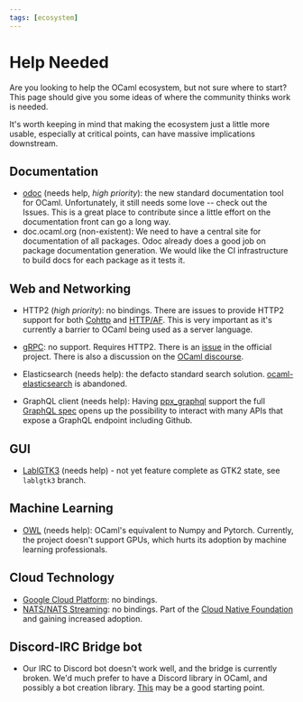 ```yaml
---
tags: [ecosystem]
---
```


# Help Needed

Are you looking to help the OCaml ecosystem, but not sure where to start?
This page should give you some ideas of where the community
thinks work is needed.

It's worth keeping in mind that making the ecosystem just a little more usable,
especially at critical points, can have massive implications downstream.

## Documentation

- [odoc](https://github.com/ocaml/odoc/tree/master/src/odoc) (needs help, *high priority*):
the new standard documentation tool for OCaml.
Unfortunately, it still needs some love -- check out the Issues.
This is a great place to contribute since a little effort on the documentation
front can go a long way.
- doc.ocaml.org (non-existent):
We need to have a central site for documentation of all packages.
Odoc already does a good job on package documentation generation.
We would like the CI infrastructure to build docs for each package as it tests it.

## Web and Networking

- HTTP2 (*high priority*): no bindings.
There are issues to provide HTTP2 support for both
[Cohttp](https://github.com/mirage/ocaml-cohttp/issues/272) and
[HTTP/AF](https://github.com/inhabitedtype/httpaf/issues/51).
This is very important as it's currently a barrier to OCaml being used as
a server language.

- [gRPC](https://grpc.io/): no support. Requires HTTP2.
There is an [issue](https://github.com/grpc/grpc/issues/14251) in the official
project.
There is also a discussion on the [OCaml
discourse](https://discuss.ocaml.org/t/grpc-implementation-in-ocaml/1624).

- Elasticsearch (needs help): the defacto standard search solution.
[ocaml-elasticsearch](https://github.com/skydeck/ocaml-elasticsearch) is
abandoned.

- GraphQL client (needs help):
Having [ppx_graphql](https://github.com/andreas/ppx_graphql)
support the full [GraphQL spec](http://facebook.github.io/graphql/June2018/)
opens up the possibility to interact with many APIs that expose a GraphQL
endpoint including Github.

## GUI

- [LablGTK3](https://github.com/garrigue/lablgtk) (needs help) - not yet feature
complete as GTK2 state, see `lablgtk3` branch.

## Machine Learning

- [OWL](https://github.com/owlbarn/owl) (needs help):
OCaml's equivalent to Numpy and Pytorch.
Currently, the project doesn't support GPUs, which hurts its adoption by
machine learning professionals.

## Cloud Technology

- [Google Cloud Platform](https://cloud.google.com/apis/): no bindings.
- [NATS/NATS Streaming](https://nats.io/): no bindings.
Part of the [Cloud Native Foundation](https://www.cncf.io/) and gaining increased adoption.

## Discord-IRC Bridge bot

- Our IRC to Discord bot doesn't work well, and the bridge is currently broken.
We'd much prefer to have a Discord library in OCaml, and possibly a bot creation library.
[This](https://github.com/jerith/chaocaml) may be a good starting point.
